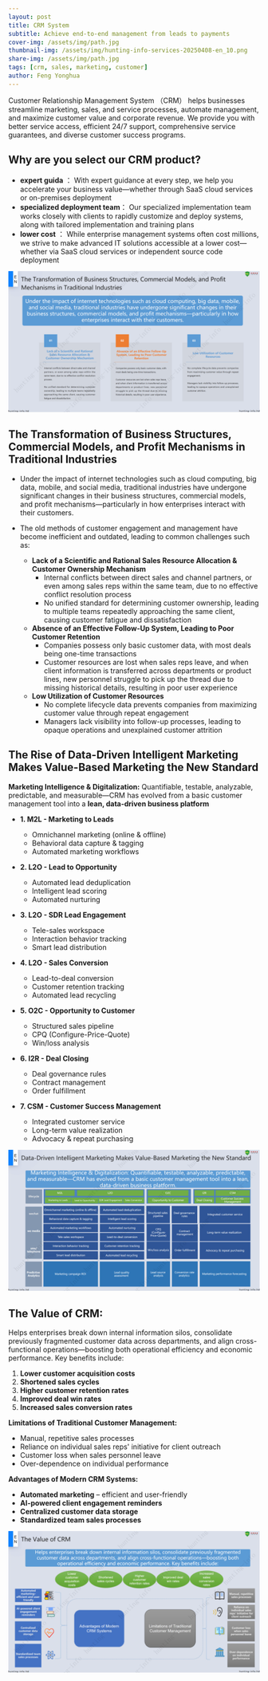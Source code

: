 ```yaml
---
layout: post
title: CRM System
subtitle: Achieve end-to-end management from leads to payments
cover-img: /assets/img/path.jpg
thumbnail-img: /assets/img/hunting-info-services-20250408-en_10.png
share-img: /assets/img/path.jpg
tags: [crm, sales, marketing, customer]
author: Feng Yonghua
---
```

Customer Relationship Management System （CRM） helps businesses streamline marketing, sales, and service processes, automate management, and maximize customer value and corporate revenue. We provide you with better service access, efficient 24/7 support, comprehensive service guarantees, and diverse customer success programs. 

## Why are you select our CRM product?

- **expert guida** ： With expert guidance at every step, we help you accelerate your business value—whether through SaaS cloud services or on-premises deployment
- **specialized deployment team**： Our specialized implementation team works closely with clients to rapidly customize and deploy systems, along with tailored implementation and training plans
- **lower cost** ： While enterprise management systems often cost millions, we strive to make advanced IT solutions accessible at a lower cost—whether via SaaS cloud services or independent source code deployment

![why to select the CRM system](/assets/img/hunting-info-services-20250408-en_10.png)

## The Transformation of Business Structures, Commercial Models, and Profit Mechanisms in Traditional Industries

- Under the impact of internet technologies such as cloud computing, big data, mobile, and social media, traditional industries have undergone significant changes in their business structures, commercial models, and profit mechanisms—particularly in how enterprises interact with their customers.

- The old methods of customer engagement and management have become inefficient and outdated, leading to common challenges such as:
  - **Lack of a Scientific and Rational Sales Resource Allocation & Customer Ownership Mechanism**
    - Internal conflicts between direct sales and channel partners, or even among sales reps within the same team, due to no effective conflict resolution process
    - No unified standard for determining customer ownership, leading to multiple teams repeatedly approaching the same client, causing customer fatigue and dissatisfaction
  - **Absence of an Effective Follow-Up System, Leading to Poor Customer Retention**
    - Companies possess only basic customer data, with most deals being one-time transactions
    - Customer resources are lost when sales reps leave, and when client information is transferred across departments or product lines, new personnel struggle to pick up the thread due to missing historical details, resulting in poor user experience
  - **Low Utilization of Customer Resources**
    - No complete lifecycle data prevents companies from maximizing customer value through repeat engagement
    - Managers lack visibility into follow-up processes, leading to opaque operations and unexplained customer attrition

## The Rise of Data-Driven Intelligent Marketing Makes Value-Based Marketing the New Standard

  **Marketing Intelligence & Digitalization:** Quantifiable, testable, analyzable, predictable, and measurable—CRM has evolved from a basic customer management tool into a **lean, data-driven business platform**

  - **1. M2L - Marketing to Leads**  
    - Omnichannel marketing (online & offline)  
    - Behavioral data capture & tagging  
    - Automated marketing workflows  

  - **2. L2O - Lead to Opportunity**  
    - Automated lead deduplication  
    - Intelligent lead scoring  
    - Automated nurturing  

  - **3. L2O - SDR Lead Engagement**  
    - Tele-sales workspace  
    - Interaction behavior tracking  
    - Smart lead distribution  

  - **4. L2O - Sales Conversion**  
    - Lead-to-deal conversion  
    - Customer retention tracking  
    - Automated lead recycling  

  - **5. O2C - Opportunity to Customer**  
    - Structured sales pipeline  
    - CPQ (Configure-Price-Quote)  
    - Win/loss analysis  

  - **6. I2R - Deal Closing**  
    - Deal governance rules  
    - Contract management  
    - Order fulfillment  

  - **7. CSM - Customer Success Management**  
    - Integrated customer service  
    - Long-term value realization  
    - Advocacy & repeat purchasing  

![the features of the CRM system](/assets/img/hunting-info-services-20250408-en_12.png)

## **The Value of CRM:**  

Helps enterprises break down internal information silos, consolidate previously fragmented customer data across departments, and align cross-functional operations—boosting both operational efficiency and economic performance. Key benefits include:  

  1. **Lower customer acquisition costs**  
  2. **Shortened sales cycles**  
  3. **Higher customer retention rates**  
  4. **Improved deal win rates**  
  5. **Increased sales conversion rates**  

**Limitations of Traditional Customer Management:**  
  - Manual, repetitive sales processes  
  - Reliance on individual sales reps' initiative for client outreach  
  - Customer loss when sales personnel leave  
  - Over-dependence on individual performance  

**Advantages of Modern CRM Systems:**  
  - **Automated marketing** – efficient and user-friendly  
  - **AI-powered client engagement reminders**  
  - **Centralized customer data storage**  
  - **Standardized team sales processes**  
  
![the values of the CRM system](/assets/img/hunting-info-services-20250408-en_11.png)